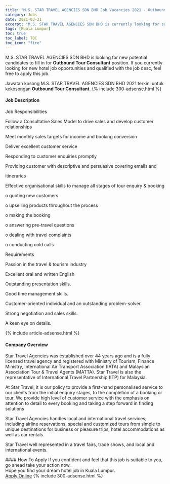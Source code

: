 ```yaml
---
title: "M.S. STAR TRAVEL AGENCIES SDN BHD Job Vacancies 2021 - Outbound Tour Consultant" 
category: Jobs 
date: 2021-03-21 
excerpt: "M.S. STAR TRAVEL AGENCIES SDN BHD is currently looking for suitable person to fill in the Outbound Tour Consultant which positioned at Kuala Lumpur" 
tags: [Kuala Lumpur] 
toc: true 
toc_label: TOC 
toc_icon: "fire" 
--- 
```


<p>M.S. STAR TRAVEL AGENCIES SDN BHD is looking for new potential candidates to fill in for <b>Outbound Tour Consultant</b> position. If you currently looking for new hotel job opportunities and qualified with the job desc, feel free to apply this job.
</p>Jawatan kosong M.S. STAR TRAVEL AGENCIES SDN BHD 2021 terkini untuk kekosongan <b>Outbound Tour Consultant</b>. 
{% include 300-adsense.html %} 
<div><div><h4>Job Description</h4></div><div><div><span><div><p>Job Responsibilities</p><p>Follow a Consultative Sales Model to drive sales and develop customer relationships</p><p>Meet monthly sales targets for income and booking conversion</p><p>Deliver excellent customer service</p><p>Responding to customer enquiries promptly</p><p>Providing customer with descriptive and persuasive covering emails and</p><p>itineraries</p><p>Effective organisational skills to manage all stages of tour enquiry &amp; booking</p><p>o quoting new customers</p><p>o upselling products throughout the process</p><p>o making the booking</p><p>o answering pre-travel questions</p><p>o dealing with travel complaints</p><p>o conducting cold calls</p><p>Requirements</p><p>Passion in the travel &amp; tourism industry</p><p>Excellent oral and written English</p><p>Outstanding presentation skills.</p><p>Good time management skills.</p><p>Customer-oriented individual and an outstanding problem-solver.</p><p>Strong negotiation and sales skills.</p><p>A keen eye on details.</p></div></span></div></div></div> 
{% include article-adsense.html %} 
<div><div><h4>Company Overview</h4></div><div><div><span><div><p>Star Travel Agencies was established over 44 years ago and is a fully licensed travel agency and registered with Ministry of Tourism, Finance Ministry, International Air Transport Association (IATA) and Malaysian Association Tour &amp; Travel Agents (MATTA). Star Travel is also the representative of International Travel Partnership (ITP) for Malaysia.</p><p>At Star Travel, it is our policy to provide a first-hand personalised service to our clients from the initial enquiry stages, to the completion of a booking or tour. We provide high level of customer service with the emphasis on attention to detail to every booking and taking a step forward in finding solutions</p><p>Star Travel Agencies handles local and international travel services; including airline reservations, special and customized tours from simple to unique destinations for business or pleasure trips, hotel accommodations as well as car rentals.</p><p>Star Travel well represented in a travel fairs, trade shows, and local and international events.</p></div></span></div></div></div> 
#### How To Apply 
If you confident and feel that this job is suitable to you, go ahead take your action now. <br/> 
Hope you find your dream hotel job in Kuala Lumpur. <br/> 
<a href="https://www.jobstreet.com.my/en/job/outbound-tour-consultant-4512686?jobId=jobstreet-my-job-4512686" class="btn btn--info" target="_blank" rel="nofollow noopenner">Apply Online</a> 
{% include 300-adsense.html %} 